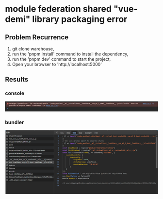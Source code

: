 # module federation shared "vue-demi" library packaging error

## Problem Recurrence

1. git clone warehouse,
2. run the 'pnpm install' command to install the dependency,
3. run the 'pnpm dev' command to start the project,
4. Open your browser to 'http://localhost:5000'

## Results

### console
![alt text](assets/console.png)

### bundler
![alt text](assets/bundler.png)